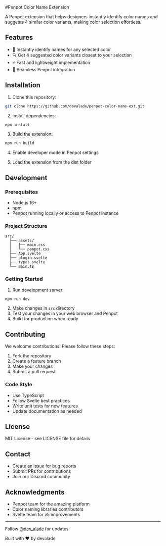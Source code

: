 #Penpot Color Name Extension

A Penpot extension that helps designers instantly identify color names and suggests 4 similar color variants, making color selection effortless.

## Features

- 🎨 Instantly identify names for any selected color
- 🔍 Get 4 suggested color variants closest to your selection
- ⚡ Fast and lightweight implementation
- 🎯 Seamless Penpot integration

## Installation

1. Clone this repository:
```bash
git clone https://github.com/devalade/penpot-color-name-ext.git
```

2. Install dependencies:
```bash
npm install
```

3. Build the extension:
```bash
npm run build
```

4. Enable developer mode in Penpot settings

5. Load the extension from the dist folder

## Development

### Prerequisites

- Node.js 16+
- npm
- Penpot running locally or access to Penpot instance

### Project Structure

```
src/
  ├── assets/
  │   ├── main.css
  │   └── penpot.css
  ├── App.svelte
  ├── plugin.svelte
  ├── types.svelte
  └── main.ts
```

### Getting Started

1. Run development server:
```bash
npm run dev
```

2. Make changes in `src` directory
3. Test your changes in your web browser and Penpot
4. Build for production when ready

## Contributing

We welcome contributions! Please follow these steps:

1. Fork the repository
2. Create a feature branch
3. Make your changes
4. Submit a pull request

### Code Style

- Use TypeScript
- Follow Svelte best practices
- Write unit tests for new features
- Update documentation as needed

## License

MIT License - see LICENSE file for details

## Contact

- Create an issue for bug reports
- Submit PRs for contributions
- Join our Discord community

## Acknowledgments

- Penpot team for the amazing platform
- Color naming libraries contributors
- Svelte team for v5 improvements

---

Follow [@dev_alade](https://x.com/dev_alade) for updates.

Built with ❤️ by devalade
